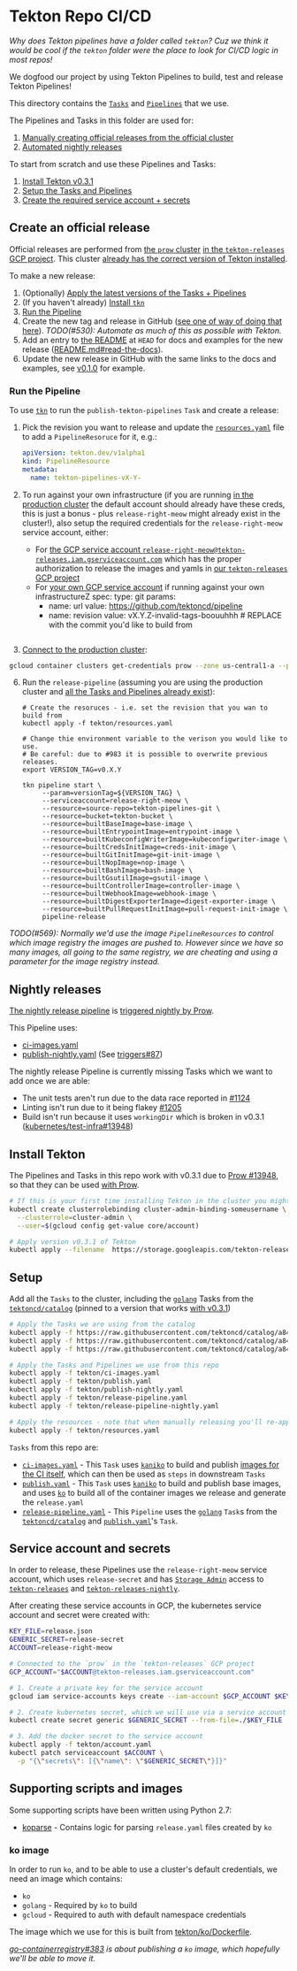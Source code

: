 # Tekton Repo CI/CD

_Why does Tekton pipelines have a folder called `tekton`? Cuz we think it would be cool
if the `tekton` folder were the place to look for CI/CD logic in most repos!_

We dogfood our project by using Tekton Pipelines to build, test and release
Tekton Pipelines!

This directory contains the
[`Tasks`](https://github.com/tektoncd/pipeline/blob/master/docs/tasks.md) and
[`Pipelines`](https://github.com/tektoncd/pipeline/blob/master/docs/pipelines.md)
that we use.

The Pipelines and Tasks in this folder are used for:

1. [Manually creating official releases from the official cluster](#create-an-official-release)
2. [Automated nightly releases](#nightly-releases)

To start from scratch and use these Pipelines and Tasks:

1. [Install Tekton v0.3.1](#install-tekton)
1. [Setup the Tasks and Pipelines](#setup)
1. [Create the required service account + secrets](#service-account-and-secrets)

## Create an official release

Official releases are performed from [the `prow` cluster](https://github.com/tektoncd/plumbing#prow)
[in the `tekton-releases` GCP project](https://github.com/tektoncd/plumbing/blob/master/gcp.md).
This cluster
[already has the correct version of Tekton installed](#install-tekton).

To make a new release:

1. (Optionally) [Apply the latest versions of the Tasks + Pipelines](#setup)
2. (If you haven't already) [Install `tkn`](https://github.com/tektoncd/cli#installing-tkn)
2. [Run the Pipeline](#run-the-pipeline)
3. Create the new tag and release in GitHub
   ([see one of way of doing that here](https://github.com/tektoncd/pipeline/issues/530#issuecomment-477409459)).
   _TODO(#530): Automate as much of this as possible with Tekton._
4. Add an entry to [the README](../README.md) at `HEAD` for docs and examples for the new release
   ([README.md#read-the-docs](README.md#read-the-docs)).
5. Update the new release in GitHub with the same links to the docs and examples, see
   [v0.1.0](https://github.com/tektoncd/pipeline/releases/tag/v0.1.0) for example.

### Run the Pipeline

To use [`tkn`](https://github.com/tektoncd/cli) to run the `publish-tekton-pipelines` `Task` and create a release:

1. Pick the revision you want to release and update the
   [`resources.yaml`](./resources.yaml) file to add a
   `PipelineResoruce` for it, e.g.:

   ```yaml
   apiVersion: tekton.dev/v1alpha1
   kind: PipelineResource
   metadata:
     name: tekton-pipelines-vX-Y-
3. To run against your own infrastructure (if you are running
   [in the production cluster](https://github.com/tektoncd/plumbing#prow) the default account should
   already have these creds, this is just a bonus - plus `release-right-meow` might already exist in the
   cluster!), also setup the required credentials for the `release-right-meow` service account, either:

   - For
     [the GCP service account `release-right-meow@tekton-releases.iam.gserviceaccount.com`](#production-service-account)
     which has the proper authorization to release the images and yamls in
     [our `tekton-releases` GCP project](https://github.com/tektoncd/plumbing#prow)
   - For
     [your own GCP service account](https://cloud.google.com/iam/docs/creating-managing-service-accounts)
     if running against your own infrastructureZ
   spec:
     type: git
     params:
     - name: url
       value: https://github.com/tektoncd/pipeline
     - name: revision
       value: vX.Y.Z-invalid-tags-boouuhhh # REPLACE with the commit you'd like to build from
   ```

2. [Connect to the production cluster](https://github.com/tektoncd/plumbing#prow):

  ```bash
  gcloud container clusters get-credentials prow --zone us-central1-a --project tekton-releases
  ```

6. Run the `release-pipeline` (assuming you are using the production cluster and
   [all the Tasks and Pipelines already exist](#setup)):
	
   ```shell
   # Create the resoruces - i.e. set the revision that you wan to build from
   kubectl apply -f tekton/resources.yaml

   # Change thie environment variable to the verison you would like to use.
   # Be careful: due to #983 it is possible to overwrite previous releases.
   export VERSION_TAG=v0.X.Y

   tkn pipeline start \
		--param=versionTag=${VERSION_TAG} \
		--serviceaccount=release-right-meow \
		--resource=source-repo=tekton-pipelines-git \
		--resource=bucket=tekton-bucket \
		--resource=builtBaseImage=base-image \
		--resource=builtEntrypointImage=entrypoint-image \
		--resource=builtKubeconfigWriterImage=kubeconfigwriter-image \
		--resource=builtCredsInitImage=creds-init-image \
		--resource=builtGitInitImage=git-init-image \
		--resource=builtNopImage=nop-image \
		--resource=builtBashImage=bash-image \
		--resource=builtGsutilImage=gsutil-image \
		--resource=builtControllerImage=controller-image \
		--resource=builtWebhookImage=webhook-image \
		--resource=builtDigestExporterImage=digest-exporter-image \
		--resource=builtPullRequestInitImage=pull-request-init-image \
		pipeline-release
   ```

_TODO(#569): Normally we'd use the image `PipelineResources` to control which
image registry the images are pushed to. However since we have so many images,
all going to the same registry, we are cheating and using a parameter for the
image registry instead._

## Nightly releases

[The nightly release pipeline](release-pipeline-nightly.yaml) is
[triggered nightly by Prow](https://github.com/tektoncd/plumbing/tree/master/prow).

This Pipeline uses:

- [ci-images.yaml](ci-images.yaml)
- [publish-nightly.yaml](publish-nightly.yaml) (See [triggers#87](https://github.com/tektoncd/triggers/issues/87))

The nightly release Pipeline is currently missing Tasks which we want to add once we are able:

- The unit tests aren't run due to the data race reported in [#1124](http://github.com/tektoncd/pipeline/issues/1124)
- Linting isn't run due to it being flakey [#1205](http://github.com/tektoncd/pipeline/issues/1205)
- Build isn't run because it uses `workingDir` which is broken in v0.3.1 ([kubernetes/test-infra#13948](https://github.com/kubernetes/test-infra/issues/13948))

## Install Tekton

The Pipelines and Tasks in this repo work with v0.3.1 due to
[Prow #13948](https://github.com/kubernetes/test-infra/issues/13948), so that
they can be used [with Prow](https://github.com/tektoncd/plumbing/tree/master/prow).


```bash
# If this is your first time installing Tekton in the cluster you might need to give yourself permission to do so
kubectl create clusterrolebinding cluster-admin-binding-someusername \
  --clusterrole=cluster-admin \
  --user=$(gcloud config get-value core/account)

# Apply version v0.3.1 of Tekton
kubectl apply --filename  https://storage.googleapis.com/tekton-releases/previous/v0.3.1/release.yaml
```

## Setup

Add all the `Tasks` to the cluster, including the
[`golang`](https://github.com/tektoncd/catalog/tree/master/golang)
Tasks from the
[`tektoncd/catalog`](https://github.com/tektoncd/catalog) (pinned to a version that
works [with v0.3.1](#install-tekton))

```bash
# Apply the Tasks we are using from the catalog
kubectl apply -f https://raw.githubusercontent.com/tektoncd/catalog/a844eaa0be8cba2c1fbe6c4c336a2333bdbcdf1c/golang/lint.yaml
kubectl apply -f https://raw.githubusercontent.com/tektoncd/catalog/a844eaa0be8cba2c1fbe6c4c336a2333bdbcdf1c/golang/build.yaml
kubectl apply -f https://raw.githubusercontent.com/tektoncd/catalog/a844eaa0be8cba2c1fbe6c4c336a2333bdbcdf1c/golang/tests.yaml

# Apply the Tasks and Pipelines we use from this repo
kubectl apply -f tekton/ci-images.yaml
kubectl apply -f tekton/publish.yaml
kubectl apply -f tekton/publish-nightly.yaml
kubectl apply -f tekton/release-pipeline.yaml
kubectl apply -f tekton/release-pipeline-nightly.yaml

# Apply the resources - note that when manually releasing you'll re-apply these
kubectl apply -f tekton/resources.yaml
```

`Tasks` from this repo are:

- [`ci-images.yaml`](ci-images.yaml) - This `Task` uses
  [`kaniko`](https://github.com/GoogleContainerTools/kaniko) to build and
  publish [images for the CI itself](#supporting-images), which can then be used
  as `steps` in downstream `Tasks`
- [`publish.yaml`](publish.yaml) - This `Task` uses
  [`kaniko`](https://github.com/GoogleContainerTools/kaniko) to build and
  publish base images, and uses
  [`ko`](https://github.com/google/go-containerregistry/tree/master/cmd/ko) to
  build all of the container images we release and generate the
  `release.yaml`
- [`release-pipeline.yaml`](./release-pipeline.yaml) - This `Pipeline`
  uses the
  [`golang`](https://github.com/tektoncd/catalog/tree/master/golang)
  `Task`s from the
  [`tektoncd/catalog`](https://github.com/tektoncd/catalog) and
  [`publish.yaml`](publish.yaml)'s `Task`.

## Service account and secrets

In order to release, these Pipelines use the `release-right-meow` service account,
which uses `release-secret` and has
[`Storage Admin`](https://cloud.google.com/container-registry/docs/access-control)
access to
[`tekton-releases`]((https://github.com/tektoncd/plumbing/blob/master/gcp.md))
and
[`tekton-releases-nightly`]((https://github.com/tektoncd/plumbing/blob/master/gcp.md)).

After creating these service accounts in GCP, the kubernetes service account and
secret were created with:

```bash
KEY_FILE=release.json
GENERIC_SECRET=release-secret
ACCOUNT=release-right-meow

# Connected to the `prow` in the `tekton-releases` GCP project
GCP_ACCOUNT="$ACCOUNT@tekton-releases.iam.gserviceaccount.com"

# 1. Create a private key for the service account
gcloud iam service-accounts keys create --iam-account $GCP_ACCOUNT $KEY_FILE

# 2. Create kubernetes secret, which we will use via a service account and directly mounting
kubectl create secret generic $GENERIC_SECRET --from-file=./$KEY_FILE

# 3. Add the docker secret to the service account
kubectl apply -f tekton/account.yaml
kubectl patch serviceaccount $ACCOUNT \
  -p "{\"secrets\": [{\"name\": \"$GENERIC_SECRET\"}]}"
```

## Supporting scripts and images

Some supporting scripts have been written using Python 2.7:

- [koparse](./koparse) - Contains logic for parsing `release.yaml` files created
  by `ko`

### ko image

In order to run `ko`, and to be able to use a cluster's default credentials, we
need an image which contains:

- `ko`
- `golang` - Required by `ko` to build
- `gcloud` - Required to auth with default namespace credentials

The image which we use for this is built from
[tekton/ko/Dockerfile](./ko/Dockerfile).

_[go-containerregistry#383](https://github.com/google/go-containerregistry/issues/383)
is about publishing a `ko` image, which hopefully we'll be able to move it._
